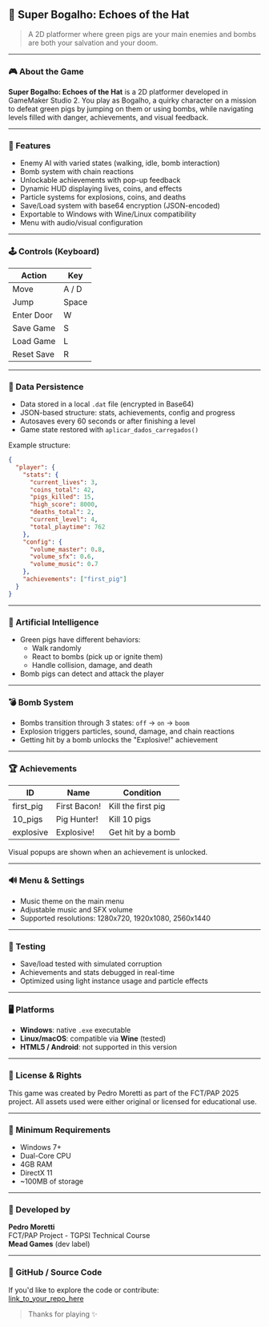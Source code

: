 ## 🧢 Super Bogalho: Echoes of the Hat

> A 2D platformer where green pigs are your main enemies and bombs are both your salvation and your doom.

---

### 🎮 About the Game
**Super Bogalho: Echoes of the Hat** is a 2D platformer developed in GameMaker Studio 2. You play as Bogalho, a quirky character on a mission to defeat green pigs by jumping on them or using bombs, while navigating levels filled with danger, achievements, and visual feedback.

---

### 🚀 Features
- Enemy AI with varied states (walking, idle, bomb interaction)
- Bomb system with chain reactions
- Unlockable achievements with pop-up feedback
- Dynamic HUD displaying lives, coins, and effects
- Particle systems for explosions, coins, and deaths
- Save/Load system with base64 encryption (JSON-encoded)
- Exportable to Windows with Wine/Linux compatibility
- Menu with audio/visual configuration

---

### 🕹️ Controls (Keyboard)
| Action        | Key         |
|---------------|-------------|
| Move          | A / D       |
| Jump          | Space       |
| Enter Door    | W           |
| Save Game     | S           |
| Load Game     | L           |
| Reset Save    | R           |

---

### 📁 Data Persistence
- Data stored in a local `.dat` file (encrypted in Base64)
- JSON-based structure: stats, achievements, config and progress
- Autosaves every 60 seconds or after finishing a level
- Game state restored with `aplicar_dados_carregados()`

Example structure:
```json
{
  "player": {
    "stats": {
      "current_lives": 3,
      "coins_total": 42,
      "pigs_killed": 15,
      "high_score": 8000,
      "deaths_total": 2,
      "current_level": 4,
      "total_playtime": 762
    },
    "config": {
      "volume_master": 0.8,
      "volume_sfx": 0.6,
      "volume_music": 0.7
    },
    "achievements": ["first_pig"]
  }
}
```

---

### 🧠 Artificial Intelligence
- Green pigs have different behaviors:
  - Walk randomly
  - React to bombs (pick up or ignite them)
  - Handle collision, damage, and death
- Bomb pigs can detect and attack the player

---

### 💣 Bomb System
- Bombs transition through 3 states: `off` → `on` → `boom`
- Explosion triggers particles, sound, damage, and chain reactions
- Getting hit by a bomb unlocks the "Explosive!" achievement

---

### 🏆 Achievements
| ID             | Name              | Condition                       |
|----------------|-------------------|----------------------------------|
| first_pig      | First Bacon!      | Kill the first pig              |
| 10_pigs        | Pig Hunter!       | Kill 10 pigs                    |
| explosive      | Explosive!        | Get hit by a bomb               |

Visual popups are shown when an achievement is unlocked.

---

### 🔊 Menu & Settings
- Music theme on the main menu
- Adjustable music and SFX volume
- Supported resolutions: 1280x720, 1920x1080, 2560x1440

---

### 🧪 Testing
- Save/load tested with simulated corruption
- Achievements and stats debugged in real-time
- Optimized using light instance usage and particle effects

---

### 🖥️ Platforms
- **Windows**: native `.exe` executable
- **Linux/macOS**: compatible via **Wine** (tested)
- **HTML5 / Android**: not supported in this version

---

### 📜 License & Rights
This game was created by Pedro Moretti as part of the FCT/PAP 2025 project. All assets used were either original or licensed for educational use.

---

### 🧩 Minimum Requirements
- Windows 7+
- Dual-Core CPU
- 4GB RAM
- DirectX 11
- ~100MB of storage

---

### 🧠 Developed by
**Pedro Moretti**  
FCT/PAP Project - TGPSI Technical Course  
**Mead Games** (dev label)

---

### 📂 GitHub / Source Code
If you'd like to explore the code or contribute:  
[link_to_your_repo_here](https://github.com/your-repo-here)

> Thanks for playing ✨
